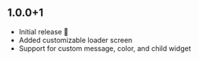 ## 1.0.0+1
- Initial release 🎉
- Added customizable loader screen
- Support for custom message, color, and child widget
